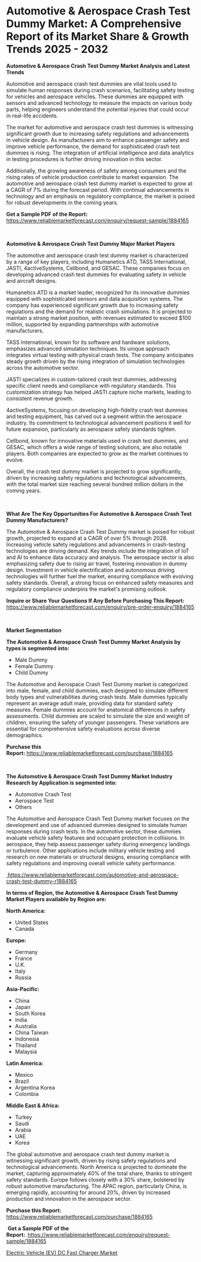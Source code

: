 <p><h1>Automotive & Aerospace Crash Test Dummy Market: A Comprehensive Report of its Market Share & Growth Trends 2025 - 2032</h1></p><p><strong>Automotive & Aerospace Crash Test Dummy Market Analysis and Latest Trends</strong></p>
<p><p>Automotive and aerospace crash test dummies are vital tools used to simulate human responses during crash scenarios, facilitating safety testing for vehicles and aerospace vehicles. These dummies are equipped with sensors and advanced technology to measure the impacts on various body parts, helping engineers understand the potential injuries that could occur in real-life accidents.</p><p>The market for automotive and aerospace crash test dummies is witnessing significant growth due to increasing safety regulations and advancements in vehicle design. As manufacturers aim to enhance passenger safety and improve vehicle performance, the demand for sophisticated crash test dummies is rising. The integration of artificial intelligence and data analytics in testing procedures is further driving innovation in this sector.</p><p>Additionally, the growing awareness of safety among consumers and the rising rates of vehicle production contribute to market expansion. The automotive and aerospace crash test dummy market is expected to grow at a CAGR of 7% during the forecast period. With continual advancements in technology and an emphasis on regulatory compliance, the market is poised for robust developments in the coming years.</p></p>
<p><strong>Get a Sample PDF of the Report:&nbsp;</strong> <a href="https://www.reliablemarketforecast.com/enquiry/request-sample/1884165?utm_campaign=2393&utm_medium=2&utm_source=Github&utm_content=ia&utm_term=31032025&utm_id=automotive-aerospace-crash-test-dummy">https://www.reliablemarketforecast.com/enquiry/request-sample/1884165</a></p>
<p>&nbsp;</p>
<p><strong>Automotive & Aerospace Crash Test Dummy Major Market Players</strong></p>
<p><p>The automotive and aerospace crash test dummy market is characterized by a range of key players, including Humanetics ATD, TASS International, JASTI, 4activeSystems, Cellbond, and GESAC. These companies focus on developing advanced crash test dummies for evaluating safety in vehicle and aircraft designs.</p><p>Humanetics ATD is a market leader, recognized for its innovative dummies equipped with sophisticated sensors and data acquisition systems. The company has experienced significant growth due to increasing safety regulations and the demand for realistic crash simulations. It is projected to maintain a strong market position, with revenues estimated to exceed $100 million, supported by expanding partnerships with automotive manufacturers.</p><p>TASS International, known for its software and hardware solutions, emphasizes advanced simulation techniques. Its unique approach integrates virtual testing with physical crash tests. The company anticipates steady growth driven by the rising integration of simulation technologies across the automotive sector.</p><p>JASTI specializes in custom-tailored crash test dummies, addressing specific client needs and compliance with regulatory standards. This customization strategy has helped JASTI capture niche markets, leading to consistent revenue growth.</p><p>4activeSystems, focusing on developing high-fidelity crash test dummies and testing equipment, has carved out a segment within the aerospace industry. Its commitment to technological advancement positions it well for future expansion, particularly as aerospace safety standards tighten.</p><p>Cellbond, known for innovative materials used in crash test dummies, and GESAC, which offers a wide range of testing solutions, are also notable players. Both companies are expected to grow as the market continues to evolve.</p><p>Overall, the crash test dummy market is projected to grow significantly, driven by increasing safety regulations and technological advancements, with the total market size reaching several hundred million dollars in the coming years.</p></p>
<p>&nbsp;</p>
<p><strong>What Are The Key Opportunities For Automotive & Aerospace Crash Test Dummy Manufacturers?</strong></p>
<p><p>The Automotive & Aerospace Crash Test Dummy market is poised for robust growth, projected to expand at a CAGR of over 5% through 2028. Increasing vehicle safety regulations and advancements in crash-testing technologies are driving demand. Key trends include the integration of IoT and AI to enhance data accuracy and analysis. The aerospace sector is also emphasizing safety due to rising air travel, fostering innovation in dummy design. Investment in vehicle electrification and autonomous driving technologies will further fuel the market, ensuring compliance with evolving safety standards. Overall, a strong focus on enhanced safety measures and regulatory compliance underpins the market's promising outlook.</p></p>
<p><strong>Inquire or Share Your Questions If Any Before Purchasing This Report:</strong> <a href="https://www.reliablemarketforecast.com/enquiry/pre-order-enquiry/1884165?utm_campaign=2393&utm_medium=2&utm_source=Github&utm_content=ia&utm_term=31032025&utm_id=automotive-aerospace-crash-test-dummy">https://www.reliablemarketforecast.com/enquiry/pre-order-enquiry/1884165</a></p>
<p>&nbsp;</p>
<p><strong>Market Segmentation</strong></p>
<p><strong>The Automotive & Aerospace Crash Test Dummy Market Analysis by types is segmented into:</strong></p>
<p><ul><li>Male Dummy</li><li>Female Dummy</li><li>Child Dummy</li></ul></p>
<p><p>The Automotive and Aerospace Crash Test Dummy market is categorized into male, female, and child dummies, each designed to simulate different body types and vulnerabilities during crash tests. Male dummies typically represent an average adult male, providing data for standard safety measures. Female dummies account for anatomical differences in safety assessments. Child dummies are scaled to simulate the size and weight of children, ensuring the safety of younger passengers. These variations are essential for comprehensive safety evaluations across diverse demographics.</p></p>
<p><strong>Purchase this Report:&nbsp;</strong><a href="https://www.reliablemarketforecast.com/purchase/1884165?utm_campaign=2393&utm_medium=2&utm_source=Github&utm_content=ia&utm_term=31032025&utm_id=automotive-aerospace-crash-test-dummy">https://www.reliablemarketforecast.com/purchase/1884165</a></p>
<p>&nbsp;</p>
<p><strong>The Automotive & Aerospace Crash Test Dummy Market Industry Research by Application is segmented into:</strong></p>
<p><ul><li>Automotive Crash Test</li><li>Aerospace Test</li><li>Others</li></ul></p>
<p><p>The Automotive and Aerospace Crash Test Dummy market focuses on the development and use of advanced dummies designed to simulate human responses during crash tests. In the automotive sector, these dummies evaluate vehicle safety features and occupant protection in collisions. In aerospace, they help assess passenger safety during emergency landings or turbulence. Other applications include military vehicle testing and research on new materials or structural designs, ensuring compliance with safety regulations and improving overall vehicle safety performance.</p></p>
<p><a href="https://www.reliablemarketforecast.com/automotive-and-aerospace-crash-test-dummy-r1884165?utm_campaign=2393&utm_medium=2&utm_source=Github&utm_content=ia&utm_term=31032025&utm_id=automotive-aerospace-crash-test-dummy">&nbsp;https://www.reliablemarketforecast.com/automotive-and-aerospace-crash-test-dummy-r1884165</a></p>
<p><strong>In terms of Region, the Automotive & Aerospace Crash Test Dummy Market Players available by Region are:</strong></p>
<p>
    <p> <strong> North America: </strong>
        <ul>
            <li>United States</li>
            <li>Canada</li>
        </ul>
        </p> 
    <p> <strong> Europe: </strong>
        <ul>
            <li>Germany</li>
            <li>France</li>
            <li>U.K.</li>
            <li>Italy</li>
            <li>Russia</li>
        </ul>
        </p> 
    <p> <strong> Asia-Pacific: </strong>
        <ul>
            <li>China</li>
            <li>Japan</li>
            <li>South Korea</li>
            <li>India</li>
            <li>Australia</li>
            <li>China Taiwan</li>
            <li>Indonesia</li>
            <li>Thailand</li>
            <li>Malaysia</li>
        </ul>
        </p> 
    <p> <strong> Latin America: </strong>
        <ul>
            <li>Mexico</li>
            <li>Brazil</li>
            <li>Argentina Korea</li>
            <li>Colombia</li>
        </ul>
        </p> 
    <p> <strong> Middle East & Africa: </strong>
        <ul>
            <li>Turkey</li>
            <li>Saudi</li>
            <li>Arabia</li>
            <li>UAE</li>
            <li>Korea</li>
        </ul>
    </p>
    </p>
<p><p>The global automotive and aerospace crash test dummy market is witnessing significant growth, driven by rising safety regulations and technological advancements. North America is projected to dominate the market, capturing approximately 40% of the total share, thanks to stringent safety standards. Europe follows closely with a 30% share, bolstered by robust automotive manufacturing. The APAC region, particularly China, is emerging rapidly, accounting for around 20%, driven by increased production and innovation in the aerospace sector.</p></p>
<p><strong>Purchase this Report: </strong><a href="https://www.reliablemarketforecast.com/purchase/1884165?utm_campaign=2393&utm_medium=2&utm_source=Github&utm_content=ia&utm_term=31032025&utm_id=automotive-aerospace-crash-test-dummy">https://www.reliablemarketforecast.com/purchase/1884165</a></p>
<p>&nbsp;<strong>Get a Sample PDF of the Report:&nbsp;&nbsp;</strong><a href="https://www.reliablemarketforecast.com/enquiry/request-sample/1884165?utm_campaign=2393&utm_medium=2&utm_source=Github&utm_content=ia&utm_term=31032025&utm_id=automotive-aerospace-crash-test-dummy">https://www.reliablemarketforecast.com/enquiry/request-sample/1884165</a></p>
<p><strong></strong></p>
<p><p><a href="https://github.com/techerghalim/Market-Research-Report-List-1/blob/main/electric-vehicle-ev-dc-fast-charger-market.md?utm_campaign=2393&utm_medium=2&utm_source=Github&utm_content=ia&utm_term=31032025&utm_id=automotive-aerospace-crash-test-dummy">Electric Vehicle (EV) DC Fast Charger Market</a></p></p>